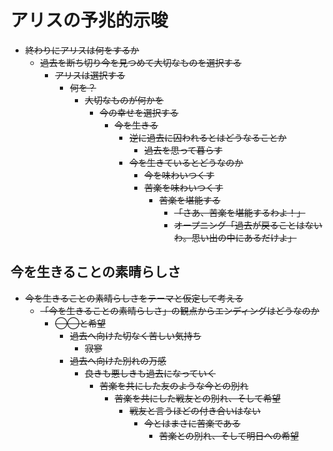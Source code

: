 # アリスの予兆的示唆
- ~~終わりにアリスは何をするか~~
  - ~~過去を断ち切り今を見つめて大切なものを選択する~~
    - ~~アリスは選択する~~
      - ~~何を？~~
        - ~~大切なものが何かを~~
          - ~~今の幸せを選択する~~
            - ~~今を生きる~~
              - ~~逆に過去に囚われるとはどうなることか~~
                - ~~過去を思って暮らす~~
              - ~~今を生きているとどうなのか~~
                - ~~今を味わいつくす~~
                - ~~苦楽を味わいつくす~~
                  - ~~苦楽を堪能する~~
                    - ~~「さあ、苦楽を堪能するわよ！」~~
                    - ~~オープニング「過去が戻ることはないわ。思い出の中にあるだけよ」~~


## 今を生きることの素晴らしさ
- ~~今を生きることの素晴らしさをテーマと仮定して考える~~
  - ~~「今を生きることの素晴らしさ」の観点からエンディングはどうなのか~~
    - ~~◯◯と希望~~
      - ~~過去へ向けた切なく苦しい気持ち~~
        - ~~寂寥~~
      - ~~過去へ向けた別れの万感~~
        - ~~良きも悪しきも過去になっていく~~
          - ~~苦楽を共にした友のような今との別れ~~
            - ~~苦楽を共にした戦友との別れ、そして希望~~
              - ~~戦友と言うほどの付き合いはない~~
                - ~~今とはまさに苦楽である~~
                  - ~~苦楽との別れ、そして明日への希望~~
